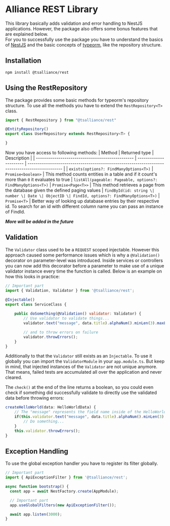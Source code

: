 # Alliance REST Library
This library basically adds validation and error handling to NestJS applications. However, the package also offers some bonus features that are explained below.<br>
For you to successfully use the package you have to understand the basics of [NestJS](https://docs.nestjs.com/) and the basic concepts of [typeorm](https://typeorm.io/), like the repository structure.

## Installation
```
npm install @tsalliance/rest
```

## Using the RestRepository
The package provides some basic methods for typeorm's repository structure. To use all the methods you have to extend the `RestRepository<T>` class.
```javascript
import { RestRepository } from "@tsalliance/rest"

@EntityRepository()
export class UserRepository extends RestRepository<T> {

}
```
Now you have access to following methods:
| Method                                           | Returned type          | Description                                                                                     |
| ------------------------------------------------ | ---------------------- | ----------------------------------------------------------------------------------------------- |
| `exists(options?: FindManyOptions<T>)`           | `Promise<boolean>`     | This method counts entities in a table and if it count's more than `0` it evaluates to true
| `listAll(pageable: Pageable, options?: FindManyOptions<T>)`           | `Promise<Page<T>>`     | This method retrieves a page from the database given the defined paging values
| `findById(id: string \| number \| Date \| ObjectID \| FindId, options?: FindManyOptions<T>)` | `Promise<T>` | Better way of looking up database entries by their respective id. To search for an id with different column name you can pass an instance of FindId.

<i><b>More will be added in the future</b></i>

## Validation
The `Validator` class used to be a `REQUEST` scoped injectable. However this approach caused some performance issues which is why a `@Validation()` decorator on parameter-level was introduced. Inside services or controllers you can now add this decorator before a parameter to make use of a unique validator instance every time the function is called. Below is an example on how this looks in practice:
```javascript
// Important part
import { Validation, Validator } from '@tsalliance/rest';

@Injectable()
export class ServiceClass {
    
    public doSomething(@Validation() validator: Validator) {
        // Use validator to validate things...
        validator.text("message", data.title).alphaNum().minLen(3).maxLen(32).required().check();

        // and to throw errors on failure
        validator.throwErrors();
    }
}
```

Additionally to that the `Validator` still exists as an `Injectable`. To use it globally you can import the `ValidatorModule` in your `app.module.ts`. But keep in mind, that injected instances of the `Validator` are not unique anymore. That means, failed tests are accumulated all over the application and never cleared.

The `check()` at the end of the line returns a boolean, so you could even check if something did successfully validate to directly use the validated data before throwing errors:
```javascript
createHelloWorld(data: HelloWorldData) {
    // The "message" represents the field name inside of the HelloWorldData object
    if(this.validator.text("message", data.title).alphaNum().minLen(3).maxLen(32).required().check()) {
        // Do something...
    }
    this.validator.throwErrors();
}
```

## Exception Handling
To use the global exception handler you have to register its filter globally.
```javascript
// Important part
import { ApiExceptionFilter } from '@tsalliance/rest';

async function bootstrap() {
  const app = await NestFactory.create(AppModule);

  // Important part
  app.useGlobalFilters(new ApiExceptionFilter());

  await app.listen(3000);
}
```

